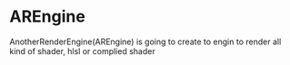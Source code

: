 # AREngine
AnotherRenderEngine(AREngine) is going to create to engin to render all kind of shader, hlsl or complied shader
